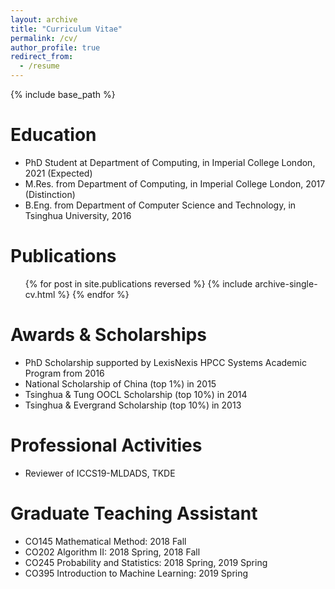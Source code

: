 ```yaml
---
layout: archive
title: "Curriculum Vitae"
permalink: /cv/
author_profile: true
redirect_from:
  - /resume
---
```


{% include base_path %}

<!--- [\[PDF\]](/files/CV-JingqingZhang.pdf) --->

Education
======
* PhD Student at Department of Computing, in Imperial College London, 2021 (Expected)
* M.Res. from Department of Computing, in Imperial College London, 2017 (Distinction)
* B.Eng. from Department of Computer Science and Technology, in Tsinghua University, 2016


Publications
======
  <ul>{% for post in site.publications reversed %}
    {% include archive-single-cv.html %}
  {% endfor %}</ul>
  
  
Awards & Scholarships
======
* PhD Scholarship supported by LexisNexis HPCC Systems Academic Program from 2016
* National Scholarship of China (top 1%) in 2015
* Tsinghua & Tung OOCL Scholarship (top 10%) in 2014
* Tsinghua & Evergrand Scholarship (top 10%) in 2013

Professional Activities
======
* Reviewer of ICCS19-MLDADS, TKDE

Graduate Teaching Assistant
======
* CO145 Mathematical Method: 2018 Fall
* CO202 Algorithm II: 2018 Spring, 2018 Fall
* CO245 Probability and Statistics: 2018 Spring, 2019 Spring
* CO395 Introduction to Machine Learning: 2019 Spring

